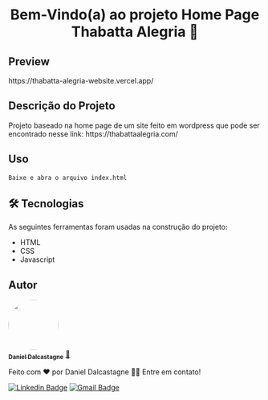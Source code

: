 <h1 align="center">Bem-Vindo(a) ao projeto Home Page Thabatta Alegria 👋</h1>

## Preview
<p align="left">https://thabatta-alegria-website.vercel.app/</p>

## Descrição do Projeto
<p align="left">Projeto baseado na home page de um site feito em wordpress que pode ser encontrado nesse link: https://thabattaalegria.com/</p>

## Uso

```sh
Baixe e abra o arquivo index.html
```

## 🛠 Tecnologias

As seguintes ferramentas foram usadas na construção do projeto:

- HTML
- CSS
- Javascript
## Autor

<a href="https://github.com/dalcastagned">
 <img style="border-radius: 50%;" src="https://avatars.githubusercontent.com/u/65626347?v=4" width="100px;" alt=""/>
 <br />
 <sub><b>Daniel Dalcastagne</b></sub></a> <a href="https://github.com/dalcastagned" title="Rocketseat">🚀</a>


Feito com ❤️ por Daniel Dalcastagne 👋🏽 Entre em contato!

[![Linkedin Badge](https://img.shields.io/badge/-LINKEDIN-blue?style=flat-square&logo=Linkedin&logoColor=white&link=https://www.linkedin.com/in/daniel-dalcastagne-4baa00179/)](https://www.linkedin.com/in/daniel-dalcastagne-4baa00179/) 
[![Gmail Badge](https://img.shields.io/badge/-EMAIL-c14438?style=flat-square&logo=Gmail&logoColor=white&link=mailto:contato@danieldalcastagne.com)](mailto:contato@danieldalcastagne.com)